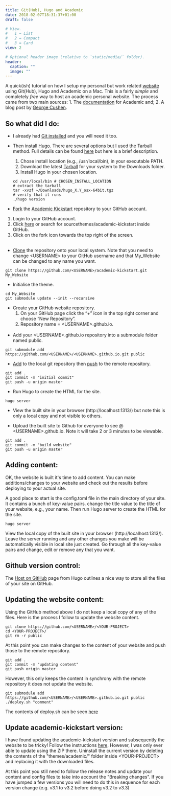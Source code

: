 ```yaml
---
title: Git(Hub), Hugo and Academic
date: 2018-02-07T18:31:37+01:00
draft: false

# View.
#   1 = List
#   2 = Compact
#   3 = Card
view: 2

# Optional header image (relative to `static/media/` folder).
header:
  caption: ""
  image: ""
---
```


A quick(ish) tutorial on how I setup my personal but work related [website](https://scott-love.github.io) using Git(Hub), Hugo and Academic on a Mac. This is a fairly *simple* and completely *free* way to host an academic personal website. The process came from two main sources: 1. The [documentation](https://sourcethemes.com/academic/docs/) for Academic and; 2. A blog post by [George Cushen](https://georgecushen.com/create-your-website-with-hugo/).

## So what did I do:

* I already had [Git installed](https://git-scm.com/downloads) and you will need it too.

* Then install [Hugo](https://gohugo.io/about/). There are several options but I used the Tarball method. Full details can be found [here](https://gohugo.io/getting-started/installing/) but here is a brief description.
  1. Chose install location (e.g., /usr/local/bin), in your executable PATH.
  2. Download the latest [Tarball](https://github.com/gohugoio/hugo/releases) for your system to the Downloads folder.
  3. Install Hugo in your chosen location.
  ```
  cd /usr/local/bin # CHOSEN_INSTALL_LOCATION
  # extract the tarball
  tar -xvzf ~/Downloads/hugo_X.Y_osx-64bit.tgz
  # verify that it runs
  ./hugo version
  ```

* [Fork](https://help.github.com/articles/fork-a-repo/) the [Academic Kickstart](https://github.com/sourcethemes/academic-kickstart#fork-destination-box) repository to your GitHub account.
 1. Login to your GitHub account.
 2. Click [here](https://github.com/sourcethemes/academic-kickstart#fork-destination-box) or search for sourcethemes/academic-kickstart inside GitHub.
 3. Click on the fork icon towards the top right of the screen.
<br/><br/>
* [Clone](https://git-scm.com/docs/git-clone) the repository onto your local system. Note that you need to change \<USERNAME\> to your GitHub username and that My_Website can be changed to any name you want.
```
git clone https://github.com/<USERNAME>/academic-kickstart.git My_Website
```

* Initialise the theme.
```
cd My_Website
git submodule update --init --recursive
```

* Create your GitHub website repository.
  1. On your GitHub page click the “+” icon in the top right corner and choose “New Repository”.
  2. Repository name = \<USERNAME\>.github.io.
<br/><br/>
* Add your \<USERNAME\>.github.io repository into a submodule folder named public.
```
git submodule add https://github.com/<USERNAME>/<USERNAME>.github.io.git public
```

* [Add](https://git-scm.com/docs/git-add) to the local git repository then [push](https://git-scm.com/docs/git-push) to the remote repository.
```
git add .
git commit -m "initial commit"
git push -u origin master
```

* Run Hugo to create the HTML for the site.
```
hugo server
```

* View the built site in your browser (http://localhost:1313/) but note this is only a local copy and not visible to others.

* Upload the built site to Github for everyone to see @ \<USERNAME\>.github.io. Note it will take 2 or 3 minutes to be viewable.
```
git add .
git commit -m "build website"
git push -u origin master
```

## Adding content:
OK, the website is built it's time to add content. You can make additions/changes to your website and check out the results before deploying to your actual site.

A good place to start is the config.toml file in the main directory of your site.
It contains a bunch of key-value pairs. change the title value to the title of your website, e.g., your name. Then run Hugo server to create the HTML for the site.
```
hugo server
```
View the local copy of the built site in your browser (http://localhost:1313/).
Leave the server running and any other changes you make will be automatically visible in local site just created. Go through all the key-value pairs and change, edit or remove any that you want.

## Github version control:
The [Host on GitHub](https://gohugo.io/hosting-and-deployment/hosting-on-github/#github-user-or-organization-pages) page from Hugo outlines a nice way to store all the files of your site on GitHub.

## Updating the website content:
Using the GitHub method above I do not keep a local copy of any of the files. Here is the process I follow to update the website content.
```
git clone https://github.com/<USERNAME>/<YOUR-PROJECT>
cd <YOUR-PROJECT>/
git rm -r public
```
At this point you can make changes to the content of your website and push those to the remote repository.

```
git add .
git commit -m "updating content"
git push origin master
```

However, this only keeps the content in synchrony with the remote repository it does not update the website.

```
git submodule add https://github.com/<USERNAME>/<USERNAME>.github.io.git public
./deploy.sh "comment"
```
The contents of deploy.sh can be seen [here](https://gohugo.io/hosting-and-deployment/hosting-on-github/#github-user-or-organization-pages)

## Update academic-kickstart version:
I have found updating the academic-kickstart version and subsequently the website to be tricky! Follow the instructions [here](https://sourcethemes.com/academic/docs/update/). However, I was only ever able to update using the ZIP  there. Uninstall the current version by deleting the contents of the "themes/academic/" folder inside \<YOUR-PROJECT\> and replacing it with the downloaded files.

At this point you still need to follow the release notes and update your content and config files to take into account the "Breaking changes". If you have jumped a few versions you will need to do this in sequence for each version change (e.g. v3.1 to v3.2 before doing v3.2 to v3.3)
